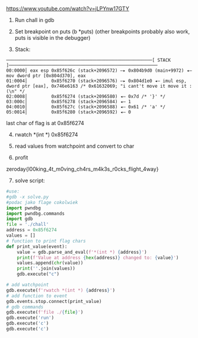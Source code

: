 https://www.youtube.com/watch?v=jLPYnw17GTY

1. Run chall in gdb

2. Set breakpoint on puts (b *puts) (other breakpoints probably also work, puts is visible in the debugger)

3. Stack:

```
───────────────────────────────────────────────────────[ STACK ]────────────────────────────────────────────────────────
00:0000│ eax esp 0x85f626c (stack+2096572) —▸ 0x804b9d0 (main+9972) ◂— mov dword ptr [0x804d370], eax
01:0004│         0x85f6270 (stack+2096576) —▸ 0x804d1e0 ◂— imul esp, dword ptr [eax], 0x746e6163 /* 0x61632069; "i cant't move it move it :(\n" */
02:0008│         0x85f6274 (stack+2096580) ◂— 0x7d /* '}' */
03:000c│         0x85f6278 (stack+2096584) ◂— 1
04:0010│         0x85f627c (stack+2096588) ◂— 0x61 /* 'a' */
05:0014│         0x85f6280 (stack+2096592) ◂— 0
```

last char of flag is at 0x85f6274

4.  rwatch *(int *) 0x85f6274

5. read values from watchpoint and convert to char

6. profit

zeroday{l00king_4t_m0ving_ch4rs_m4k3s_r0cks_flight_4way}

7. solve script:

```python
#use:
#gdb -x solve.py
#podac jako flage cokolwiek
import pwndbg
import pwndbg.commands
import gdb
file = './chall'
address = 0x85f6274
values = []
# function to print flag chars
def print_value(event):
    value = gdb.parse_and_eval(f'*(int *) {address}')
    print(f'Value at address {hex(address)} changed to: {value}')
    values.append(chr(value))
    print(''.join(values))
    gdb.execute("c")

# add watchpoint
gdb.execute(f'rwatch *(int *) {address}')
# add function to event
gdb.events.stop.connect(print_value)
# gdb commands
gdb.execute(f'file ./{file}')
gdb.execute('run')
gdb.execute('c')
gdb.execute('c')
